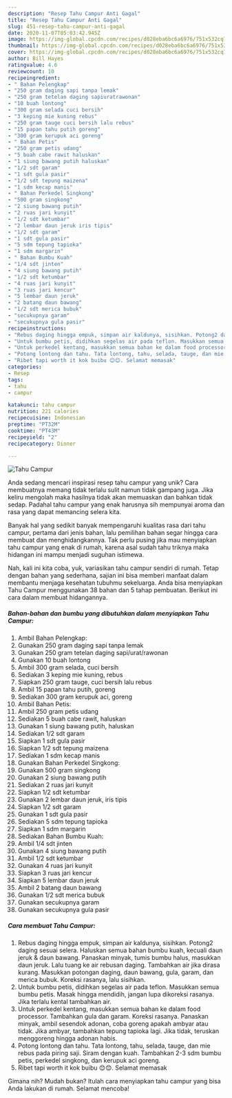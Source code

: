 ```yaml
---
description: "Resep Tahu Campur Anti Gagal"
title: "Resep Tahu Campur Anti Gagal"
slug: 451-resep-tahu-campur-anti-gagal
date: 2020-11-07T05:03:42.945Z
image: https://img-global.cpcdn.com/recipes/d028eba6bc6a6976/751x532cq70/tahu-campur-foto-resep-utama.jpg
thumbnail: https://img-global.cpcdn.com/recipes/d028eba6bc6a6976/751x532cq70/tahu-campur-foto-resep-utama.jpg
cover: https://img-global.cpcdn.com/recipes/d028eba6bc6a6976/751x532cq70/tahu-campur-foto-resep-utama.jpg
author: Bill Hayes
ratingvalue: 4.6
reviewcount: 10
recipeingredient:
- " Bahan Pelengkap"
- "250 gram daging sapi tanpa lemak"
- "250 gram tetelan daging sapiuratrawonan"
- "10 buah lontong"
- "300 gram selada cuci bersih"
- "3 keping mie kuning rebus"
- "250 gram tauge cuci bersih lalu rebus"
- "15 papan tahu putih goreng"
- "300 gram kerupuk aci goreng"
- " Bahan Petis"
- "250 gram petis udang"
- "5 buah cabe rawit haluskan"
- "1 siung bawang putih haluskan"
- "1/2 sdt garam"
- "1 sdt gula pasir"
- "1/2 sdt tepung maizena"
- "1 sdm kecap manis"
- " Bahan Perkedel Singkong"
- "500 gram singkong"
- "2 siung bawang putih"
- "2 ruas jari kunyit"
- "1/2 sdt ketumbar"
- "2 lembar daun jeruk iris tipis"
- "1/2 sdt garam"
- "1 sdt gula pasir"
- "5 sdm tepung tapioka"
- "1 sdm margarin"
- " Bahan Bumbu Kuah"
- "1/4 sdt jinten"
- "4 siung bawang putih"
- "1/2 sdt ketumbar"
- "4 ruas jari kunyit"
- "3 ruas jari kencur"
- "5 lembar daun jeruk"
- "2 batang daun bawang"
- "1/2 sdt merica bubuk"
- "secukupnya garam"
- "secukupnya gula pasir"
recipeinstructions:
- "Rebus daging hingga empuk, simpan air kaldunya, sisihkan. Potong2 daging sesuai selera. Haluskan semua bahan bumbu kuah, kecuali daun jeruk &amp; daun bawang. Panaskan minyak, tumis bumbu halus, masukkan daun jeruk. Lalu tuang ke air rebusan daging. Tambahkan air jika dirasa kurang. Masukkan potongan daging, daun bawang, gula, garam, dan merica bubuk. Koreksi rasanya, lalu sisihkan."
- "Untuk bumbu petis, didihkan segelas air pada teflon. Masukkan semua bumbu petis. Masak hingga mendidih, jangan lupa dikoreksi rasanya. Jika terlalu kental tambahkan air."
- "Untuk perkedel kentang, masukkan semua bahan ke dalam food processor. Tambahkan gula dan garam. Koreksi rasanya. Panaskan minyak, ambil sesendok adonan, coba goreng apakah ambyar atau tidak. Jika ambyar, tambahkan tepung tapioka lagi. Jika tidak, teruskan menggoreng hingga adonan habis."
- "Potong lontong dan tahu. Tata lontong, tahu, selada, tauge, dan mie rebus pada piring saji. Siram dengan kuah. Tambahkan 2-3 sdm bumbu petis, perkedel singkong, dan kerupuk aci goreng."
- "Ribet tapi worth it kok buibu 😊😊. Selamat memasak"
categories:
- Resep
tags:
- tahu
- campur

katakunci: tahu campur 
nutrition: 221 calories
recipecuisine: Indonesian
preptime: "PT32M"
cooktime: "PT43M"
recipeyield: "2"
recipecategory: Dinner

---
```



![Tahu Campur](https://img-global.cpcdn.com/recipes/d028eba6bc6a6976/751x532cq70/tahu-campur-foto-resep-utama.jpg)

Anda sedang mencari inspirasi resep tahu campur yang unik? Cara membuatnya memang tidak terlalu sulit namun tidak gampang juga. Jika keliru mengolah maka hasilnya tidak akan memuaskan dan bahkan tidak sedap. Padahal tahu campur yang enak harusnya sih mempunyai aroma dan rasa yang dapat memancing selera kita.



Banyak hal yang sedikit banyak mempengaruhi kualitas rasa dari tahu campur, pertama dari jenis bahan, lalu pemilihan bahan segar hingga cara membuat dan menghidangkannya. Tak perlu pusing jika mau menyiapkan tahu campur yang enak di rumah, karena asal sudah tahu triknya maka hidangan ini mampu menjadi suguhan istimewa.


Nah, kali ini kita coba, yuk, variasikan tahu campur sendiri di rumah. Tetap dengan bahan yang sederhana, sajian ini bisa memberi manfaat dalam membantu menjaga kesehatan tubuhmu sekeluarga. Anda bisa menyiapkan Tahu Campur menggunakan 38 bahan dan 5 tahap pembuatan. Berikut ini cara dalam membuat hidangannya.

<!--inarticleads1-->

##### Bahan-bahan dan bumbu yang dibutuhkan dalam menyiapkan Tahu Campur:

1. Ambil  Bahan Pelengkap:
1. Gunakan 250 gram daging sapi tanpa lemak
1. Gunakan 250 gram tetelan daging sapi/urat/rawonan
1. Gunakan 10 buah lontong
1. Ambil 300 gram selada, cuci bersih
1. Sediakan 3 keping mie kuning, rebus
1. Siapkan 250 gram tauge, cuci bersih lalu rebus
1. Ambil 15 papan tahu putih, goreng
1. Sediakan 300 gram kerupuk aci, goreng
1. Ambil  Bahan Petis:
1. Ambil 250 gram petis udang
1. Sediakan 5 buah cabe rawit, haluskan
1. Gunakan 1 siung bawang putih, haluskan
1. Sediakan 1/2 sdt garam
1. Siapkan 1 sdt gula pasir
1. Siapkan 1/2 sdt tepung maizena
1. Sediakan 1 sdm kecap manis
1. Gunakan  Bahan Perkedel Singkong:
1. Gunakan 500 gram singkong
1. Gunakan 2 siung bawang putih
1. Sediakan 2 ruas jari kunyit
1. Siapkan 1/2 sdt ketumbar
1. Gunakan 2 lembar daun jeruk, iris tipis
1. Siapkan 1/2 sdt garam
1. Gunakan 1 sdt gula pasir
1. Sediakan 5 sdm tepung tapioka
1. Siapkan 1 sdm margarin
1. Sediakan  Bahan Bumbu Kuah:
1. Ambil 1/4 sdt jinten
1. Gunakan 4 siung bawang putih
1. Ambil 1/2 sdt ketumbar
1. Gunakan 4 ruas jari kunyit
1. Siapkan 3 ruas jari kencur
1. Siapkan 5 lembar daun jeruk
1. Ambil 2 batang daun bawang
1. Gunakan 1/2 sdt merica bubuk
1. Gunakan secukupnya garam
1. Gunakan secukupnya gula pasir




<!--inarticleads2-->

##### Cara membuat Tahu Campur:

1. Rebus daging hingga empuk, simpan air kaldunya, sisihkan. Potong2 daging sesuai selera. Haluskan semua bahan bumbu kuah, kecuali daun jeruk &amp; daun bawang. Panaskan minyak, tumis bumbu halus, masukkan daun jeruk. Lalu tuang ke air rebusan daging. Tambahkan air jika dirasa kurang. Masukkan potongan daging, daun bawang, gula, garam, dan merica bubuk. Koreksi rasanya, lalu sisihkan.
1. Untuk bumbu petis, didihkan segelas air pada teflon. Masukkan semua bumbu petis. Masak hingga mendidih, jangan lupa dikoreksi rasanya. Jika terlalu kental tambahkan air.
1. Untuk perkedel kentang, masukkan semua bahan ke dalam food processor. Tambahkan gula dan garam. Koreksi rasanya. Panaskan minyak, ambil sesendok adonan, coba goreng apakah ambyar atau tidak. Jika ambyar, tambahkan tepung tapioka lagi. Jika tidak, teruskan menggoreng hingga adonan habis.
1. Potong lontong dan tahu. Tata lontong, tahu, selada, tauge, dan mie rebus pada piring saji. Siram dengan kuah. Tambahkan 2-3 sdm bumbu petis, perkedel singkong, dan kerupuk aci goreng.
1. Ribet tapi worth it kok buibu 😊😊. Selamat memasak




Gimana nih? Mudah bukan? Itulah cara menyiapkan tahu campur yang bisa Anda lakukan di rumah. Selamat mencoba!
